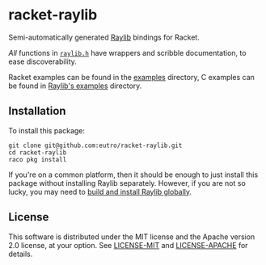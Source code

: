 # racket-raylib

Semi-automatically generated
[Raylib](https://github.com/raysan5/raylib) bindings for Racket.

_All_ functions in
[`raylib.h`](https://github.com/raysan5/raylib/blob/master/src/raylib.h)
have wrappers and scribble documentation, to ease discoverability.

Racket examples can be found in the [examples](examples) directory, C
examples can be found in [Raylib's
examples](https://github.com/raysan5/raylib/tree/master/examples)
directory.

## Installation

To install this package:

```shell
git clone git@github.com:eutro/racket-raylib.git
cd racket-raylib
raco pkg install
```

If you're on a common platform, then it should be enough to just
install this package without installing Raylib separately. However, if
you are not so lucky, you may need to [build and install Raylib
globally](https://github.com/raysan5/raylib#build-and-installation).

## License

This software is distributed under the MIT license and the Apache
version 2.0 license, at your option. See [LICENSE-MIT](LICENSE-MIT)
and [LICENSE-APACHE](LICENSE-APACHE) for details.

